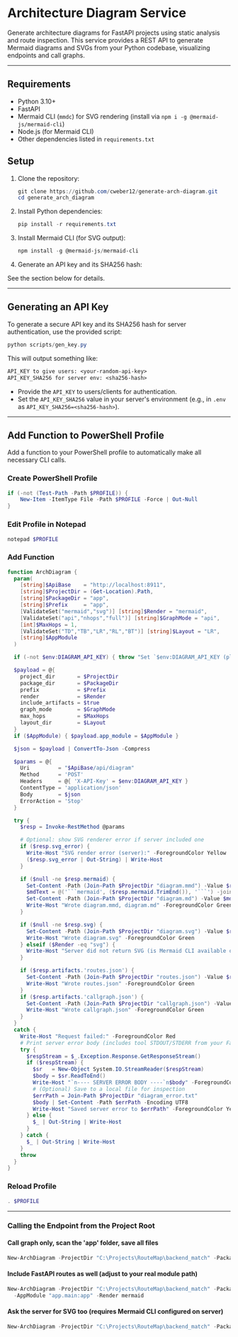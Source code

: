 
# Architecture Diagram Service

Generate architecture diagrams for FastAPI projects using static analysis and route inspection. This service provides a REST API to generate Mermaid diagrams and SVGs from your Python codebase, visualizing endpoints and call graphs.

---

## Requirements

- Python 3.10+
- FastAPI
- Mermaid CLI (`mmdc`) for SVG rendering (install via `npm i -g @mermaid-js/mermaid-cli`)
- Node.js (for Mermaid CLI)
- Other dependencies listed in `requirements.txt`

## Setup

1. Clone the repository:

   ```powershell
   git clone https://github.com/cweber12/generate-arch-diagram.git
   cd generate_arch_diagram
   ```

2. Install Python dependencies:

   ```powershell
   pip install -r requirements.txt
   ```

3. Install Mermaid CLI (for SVG output):

   ```powershell
   npm install -g @mermaid-js/mermaid-cli
   ```

4. Generate an API key and its SHA256 hash:

  See the section below for details.

---

## Generating an API Key

To generate a secure API key and its SHA256 hash for server authentication, use the provided script:

```powershell
python scripts/gen_key.py
```

This will output something like:

```txt
API_KEY to give users: <your-random-api-key>
API_KEY_SHA256 for server env: <sha256-hash>
```

- Provide the `API_KEY` to users/clients for authentication.
- Set the `API_KEY_SHA256` value in your server's environment (e.g., in `.env` as `API_KEY_SHA256=<sha256-hash>`).

---

## Add Function to PowerShell Profile

Add a function to your PowerShell profile to automatically make all necessary CLI calls.

### Create PowerShell Profile

```powershell
if (-not (Test-Path -Path $PROFILE)) {
    New-Item -ItemType File -Path $PROFILE -Force | Out-Null
}
```

### Edit Profile in Notepad

```powershell
notepad $PROFILE
```

### Add Function

```powershell
function ArchDiagram {
  param(
    [string]$ApiBase    = "http://localhost:8911",
    [string]$ProjectDir = (Get-Location).Path,
    [string]$PackageDir = "app",
    [string]$Prefix     = "app",
    [ValidateSet("mermaid","svg")] [string]$Render = "mermaid",
    [ValidateSet("api","nhops","full")] [string]$GraphMode = "api",
    [int]$MaxHops = 1,
    [ValidateSet("TD","TB","LR","RL","BT")] [string]$Layout = "LR",
    [string]$AppModule
  )

  if (-not $env:DIAGRAM_API_KEY) { throw "Set `$env:DIAGRAM_API_KEY (plaintext key) first." }

  $payload = @{
    project_dir       = $ProjectDir
    package_dir       = $PackageDir
    prefix            = $Prefix
    render            = $Render
    include_artifacts = $true
    graph_mode        = $GraphMode
    max_hops          = $MaxHops
    layout_dir        = $Layout
  }
  if ($AppModule) { $payload.app_module = $AppModule }

  $json = $payload | ConvertTo-Json -Compress

  $params = @{
    Uri         = "$ApiBase/api/diagram"
    Method      = 'POST'
    Headers     = @{ 'X-API-Key' = $env:DIAGRAM_API_KEY }
    ContentType = 'application/json'
    Body        = $json
    ErrorAction = 'Stop'
  }

  try {
    $resp = Invoke-RestMethod @params

    # Optional: show SVG renderer error if server included one
    if ($resp.svg_error) {
      Write-Host "SVG render error (server):" -ForegroundColor Yellow
      ($resp.svg_error | Out-String) | Write-Host
    }

    if ($null -ne $resp.mermaid) {
      Set-Content -Path (Join-Path $ProjectDir "diagram.mmd") -Value $resp.mermaid -Encoding UTF8
      $mdText = @('```mermaid', ($resp.mermaid.TrimEnd()), '```') -join "`r`n"
      Set-Content -Path (Join-Path $ProjectDir "diagram.md") -Value $mdText -Encoding UTF8
      Write-Host "Wrote diagram.mmd, diagram.md" -ForegroundColor Green
    }

    if ($null -ne $resp.svg) {
      Set-Content -Path (Join-Path $ProjectDir "diagram.svg") -Value $resp.svg -Encoding UTF8
      Write-Host "Wrote diagram.svg" -ForegroundColor Green
    } elseif ($Render -eq "svg") {
      Write-Host "Server did not return SVG (is Mermaid CLI available on server?). Saved .mmd/.md." -ForegroundColor Yellow
    }

    if ($resp.artifacts.'routes.json') {
      Set-Content -Path (Join-Path $ProjectDir "routes.json") -Value $resp.artifacts.'routes.json' -Encoding UTF8
      Write-Host "Wrote routes.json" -ForegroundColor Green
    }
    if ($resp.artifacts.'callgraph.json') {
      Set-Content -Path (Join-Path $ProjectDir "callgraph.json") -Value $resp.artifacts.'callgraph.json' -Encoding UTF8
      Write-Host "Wrote callgraph.json" -ForegroundColor Green
    }
  }
  catch {
    Write-Host "Request failed:" -ForegroundColor Red
    # Print server error body (includes tool STDOUT/STDERR from your FastAPI _run())
    try {
      $respStream = $_.Exception.Response.GetResponseStream()
      if ($respStream) {
        $sr   = New-Object System.IO.StreamReader($respStream)
        $body = $sr.ReadToEnd()
        Write-Host "`n---- SERVER ERROR BODY ----`n$body" -ForegroundColor Yellow
        # (Optional) Save to a local file for inspection
        $errPath = Join-Path $ProjectDir "diagram_error.txt"
        $body | Set-Content -Path $errPath -Encoding UTF8
        Write-Host "Saved server error to $errPath" -ForegroundColor Yellow
      } else {
        $_ | Out-String | Write-Host
      }
    } catch {
      $_ | Out-String | Write-Host
    }
    throw
  }
}
```

### Reload Profile

```powershell
. $PROFILE
```

---

### Calling the Endpoint from the Project Root

#### Call graph only, scan the 'app' folder, save all files

```powershell
New-ArchDiagram -ProjectDir "C:\Projects\RouteMap\backend_match" -PackageDir app -Prefix app -Render mermaid
```

#### Include FastAPI routes as well (adjust to your real module path)

```powershell
New-ArchDiagram -ProjectDir "C:\Projects\RouteMap\backend_match" -PackageDir app -Prefix app `
  -AppModule "app.main:app" -Render mermaid
```

#### Ask the server for SVG too (requires Mermaid CLI configured on server)

```powershell
New-ArchDiagram -ProjectDir "C:\Projects\RouteMap\backend_match" -PackageDir app -Prefix app -Render svg
```